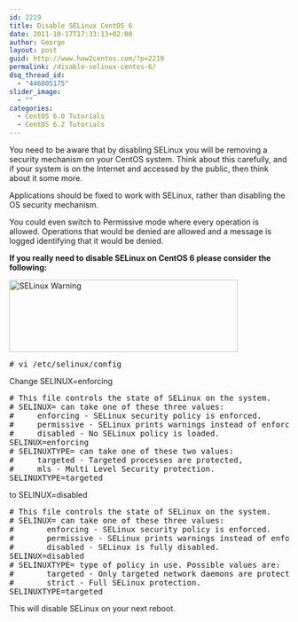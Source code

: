 ```yaml
---
id: 2219
title: Disable SELinux CentOS 6
date: 2011-10-17T17:33:13+02:00
author: George
layout: post
guid: http://www.how2centos.com/?p=2219
permalink: /disable-selinux-centos-6/
dsq_thread_id:
  - "446005175"
slider_image:
  - ""
categories:
  - CentOS 6.0 Tutorials
  - CentOS 6.2 Tutorials
---
```

You need to be aware that by disabling SELinux you will be removing a security mechanism on your CentOS system. Think about this carefully, and if your system is on the Internet and accessed by the public, then think about it some more. 

Applications should be fixed to work with SELinux, rather than disabling the OS security mechanism.

You could even switch to Permissive mode where every operation is allowed. Operations that would be denied are allowed and a message is logged identifying that it would be denied.

**If you really need to disable SELinux on CentOS 6 please consider the following:**

<img loading="lazy" src="http://www.how2centos.com/wp-content/uploads/2010/11/warning.gif" alt="SELinux Warning" title="warning" width="412" height="130" class="aligncenter size-full wp-image-1640" srcset="https://www.how2centos.com/wp-content/uploads/2010/11/warning.gif 412w, https://www.how2centos.com/wp-content/uploads/2010/11/warning-300x94.gif 300w" sizes="(max-width: 412px) 100vw, 412px" /> 

<pre class="toolbar:2 nums:false nums-toggle:false theme:github font:droid-sans-mono whitespace-before:1 whitespace-after:1 lang:default decode:true"># vi /etc/selinux/config
</pre>

Change SELINUX=enforcing

<pre class="theme:github font:droid-sans-mono lang:vim decode:true" ># This file controls the state of SELinux on the system.
# SELINUX= can take one of these three values:
#     enforcing - SELinux security policy is enforced.
#     permissive - SELinux prints warnings instead of enforcing.
#     disabled - No SELinux policy is loaded.
SELINUX=enforcing
# SELINUXTYPE= can take one of these two values:
#     targeted - Targeted processes are protected,
#     mls - Multi Level Security protection.
SELINUXTYPE=targeted
</pre>

to SELINUX=disabled

<pre class="theme:github font:droid-sans-mono lang:vim decode:true" ># This file controls the state of SELinux on the system.
# SELINUX= can take one of these three values:
#       enforcing - SELinux security policy is enforced.
#       permissive - SELinux prints warnings instead of enforcing.
#       disabled - SELinux is fully disabled.
SELINUX=disabled
# SELINUXTYPE= type of policy in use. Possible values are:
#       targeted - Only targeted network daemons are protected.
#       strict - Full SELinux protection.
SELINUXTYPE=targeted
</pre>

This will disable SELinux on your next reboot.